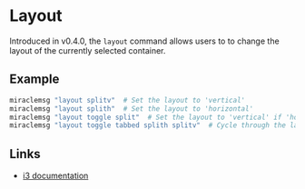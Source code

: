 # Layout

Introduced in v0.4.0, the `layout` command allows users to to change the layout
of the currently selected container.

## Example
```sh
miraclemsg "layout splitv"  # Set the layout to 'vertical'
miraclemsg "layout splith"  # Set the layout to 'horizontal'
miraclemsg "layout toggle split"  # Set the layout to 'vertical' if 'horizontal' and vice versa
miraclemsg "layout toggle tabbed splith splitv"  # Cycle through the layouts in the list
```

## Links
- [i3 documentation](https://i3wm.org/docs/userguide.html#manipulating_layout)
